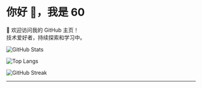 # 你好 👋，我是 60

🎉 欢迎访问我的 GitHub 主页！  
技术爱好者，持续探索和学习中。


![GitHub Stats](https://github-readme-stats.vercel.app/api?username=itnotf&show_icons=true&theme=radical)

![Top Langs](https://github-readme-stats.vercel.app/api/top-langs/?username=itnotf&layout=compact&theme=radical)

![GitHub Streak](https://github-readme-streak-stats.herokuapp.com/?user=itnotf&theme=radical)

---

